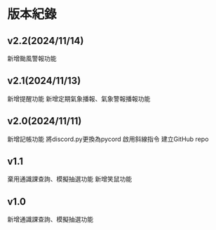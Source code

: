 # 版本紀錄
## v2.2(2024/11/14)
新增颱風警報功能
## v2.1(2024/11/13)
新增提醒功能
新增定期氣象播報、氣象警報播報功能
## v2.0(2024/11/11)
新增記帳功能
將discord.py更換為pycord
啟用斜線指令
建立GitHub repo
## v1.1
棄用通識課查詢、模擬抽選功能
新增笑鼠功能
## v1.0
新增通識課查詢、模擬抽選功能